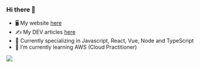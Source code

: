 ### Hi there 👋

- 🖥️ My website [here](https://sbeaury.github.io/)
- ✍️ My DEV articles [here](https://dev.to/sbeaury/)
- 🔭 Currently specializing in Javascript, React, Vue, Node and TypeScript
- 🌱 I’m currently learning AWS (Cloud Practitioner)

<img align="center" src="https://github-readme-stats.vercel.app/api/?username=sbeaury&theme=dark" />
